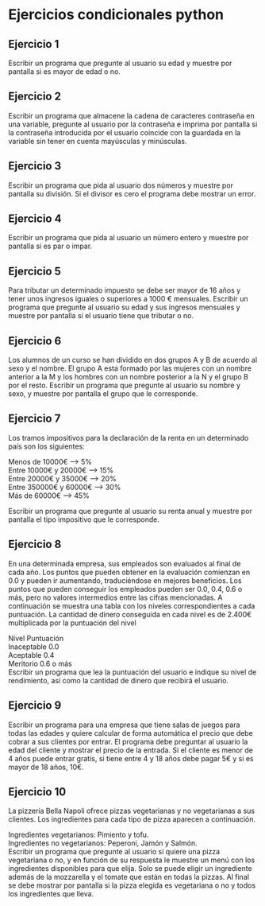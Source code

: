 <h1>Ejercicios condicionales python</h1> 

<h2>Ejercicio 1</h2>

Escribir un programa que pregunte al usuario su edad y muestre por pantalla si es mayor de edad o no.

<h2>Ejercicio 2</h2>


Escribir un programa que almacene la cadena de caracteres contraseña en una variable, pregunte al usuario por la contraseña e imprima por pantalla si la contraseña introducida por el usuario coincide con la guardada en la variable sin tener en cuenta mayúsculas y minúsculas.

<h2>Ejercicio 3</h2>


Escribir un programa que pida al usuario dos números y muestre por pantalla su división. Si el divisor es cero el programa debe mostrar un error.

<h2>Ejercicio 4</h2>


Escribir un programa que pida al usuario un número entero y muestre por pantalla si es par o impar.

<h2>Ejercicio 5</h2>

Para tributar un determinado impuesto se debe ser mayor de 16 años y tener unos ingresos iguales o superiores a 1000 € mensuales. Escribir un programa que pregunte al usuario su edad y sus ingresos mensuales y muestre por pantalla si el usuario tiene que tributar o no.

<h2>Ejercicio 6</h2>

Los alumnos de un curso se han dividido en dos grupos A y B de acuerdo al sexo y el nombre. El grupo A esta formado por las mujeres con un nombre anterior a la M y los hombres con un nombre posterior a la N y el grupo B por el resto. Escribir un programa que pregunte al usuario su nombre y sexo, y muestre por pantalla el grupo que le corresponde.

<h2>Ejercicio 7</h2>

Los tramos impositivos para la declaración de la renta en un determinado país son los siguientes:

Menos de 10000€ --> 5%<br>
Entre 10000€ y 20000€ --> 15%<br>
Entre 20000€ y 35000€ --> 20%<br>
Entre 350000€ y 60000€ --> 30%<br>
Más de 60000€ --> 45%<br>

Escribir un programa que pregunte al usuario su renta anual y muestre por pantalla el tipo impositivo que le corresponde.

<h2>Ejercicio 8</h2>

En una determinada empresa, sus empleados son evaluados al final de cada año. Los puntos que pueden obtener en la evaluación comienzan en 0.0 y pueden ir aumentando, traduciéndose en mejores beneficios. Los puntos que pueden conseguir los empleados pueden ser 0.0, 0.4, 0.6 o más, pero no valores intermedios entre las cifras mencionadas. A continuación se muestra una tabla con los niveles correspondientes a cada puntuación. La cantidad de dinero conseguida en cada nivel es de 2.400€ multiplicada por la puntuación del nivel

Nivel	Puntuación<br>
Inaceptable	0.0<br>
Aceptable	0.4<br>
Meritorio	0.6 o más<br>
Escribir un programa que lea la puntuación del usuario e indique su nivel de rendimiento, así como la cantidad de dinero que recibirá el usuario.

<h2>Ejercicio 9</h2>

Escribir un programa para una empresa que tiene salas de juegos para todas las edades y quiere calcular de forma automática el precio que debe cobrar a sus clientes por entrar. El programa debe preguntar al usuario la edad del cliente y mostrar el precio de la entrada. Si el cliente es menor de 4 años puede entrar gratis, si tiene entre 4 y 18 años debe pagar 5€ y si es mayor de 18 años, 10€.

<h2>Ejercicio 10</h2>

La pizzería Bella Napoli ofrece pizzas vegetarianas y no vegetarianas a sus clientes. Los ingredientes para cada tipo de pizza aparecen a continuación.

Ingredientes vegetarianos: Pimiento y tofu.<br>
Ingredientes no vegetarianos: Peperoni, Jamón y Salmón.<br>
Escribir un programa que pregunte al usuario si quiere una pizza vegetariana o no, y en función de su respuesta le muestre un menú con los ingredientes disponibles para que elija. Solo se puede eligir un ingrediente además de la mozzarella y el tomate que están en todas la pizzas. Al final se debe mostrar por pantalla si la pizza elegida es vegetariana o no y todos los ingredientes que lleva.
